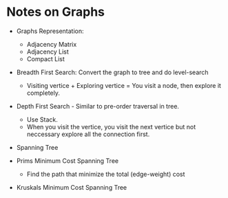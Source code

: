 # Notes on Graphs
- Graphs Representation:
    - Adjacency Matrix
    - Adjacency List
    - Compact List

- Breadth First Search: Convert the graph to tree and do level-search
    - Visiting vertice + Exploring vertice = You visit a node, then explore it completely.

- Depth First Search - Similar to pre-order traversal in tree.
    - Use Stack.
    - When you visit the vertice, you visit the next vertice but not neccessary explore all the connection first.

- Spanning Tree
- Prims Minimum Cost Spanning Tree 
    - Find the path that minimize the total (edge-weight) cost
- Kruskals Minimum Cost Spanning Tree
